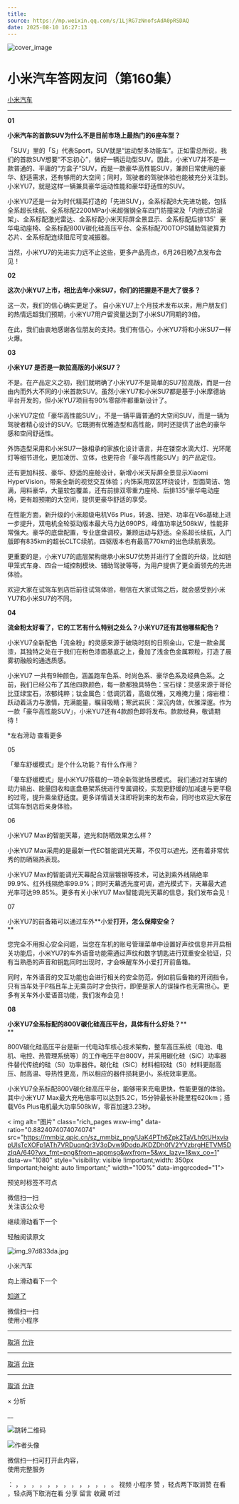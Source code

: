 ```yaml
---
title: 
source: https://mp.weixin.qq.com/s/1LjRG7zNnofsAdA0pRSDAQ
date: 2025-08-10 16:27:13
---
```


![cover_image](images/img_a3bd5ade.jpg)


#  小米汽车答网友问（第160集）


[ 小米汽车 ](<javascript:void\(0\);>)

______

**01**

**小米汽车的首款****SUV****为什么不是目前市场上最热门的6座车型？**

「SUV」里的「S」代表Sport，SUV就是“运动型多功能车”。正如雷总所说，我们的首款SUV想要“不忘初心”，做好一辆运动型SUV。因此，小米YU7并不是一款普通的、平庸的“方盒子”SUV，而是一款豪华高性能SUV，兼顾日常使用的豪华、舒适需求，还有够用的大空间；同时，驾驶者的驾驶体验也能被充分关注到。小米YU7，就是这样一辆兼具豪华运动性能和豪华舒适性的SUV。

小米YU7还是一台为时代精英打造的「先进SUV」，全系标配8大先进功能，包括全系超长续航、全系标配2200MPa小米超强钢全车四门防撞梁及「内嵌式防滚架」、全系标配激光雷达、全系标配小米天际屏全景显示、全系标配后排135゜豪华电动座椅、全系标配800V碳化硅高压平台、全系标配700TOPS辅助驾驶算力芯片、全系标配连续阻尼可变减振器。

当然，小米YU7的先进实力远不止这些，更多产品亮点，6月26日晚7点发布会见！

**02**

**这次小米YU7上市，相比去年小米****SU7****，你们的把握是不是大了很多？**

这一次，我们的信心确实更足了。 自小米YU7上个月技术发布以来，用户朋友们的热情远超我们预期，小米YU7用户留资量达到了小米SU7同期的3倍。

在此，我们由衷地感谢各位朋友的支持。我们有信心，小米YU7将和小米SU7一样火爆。

**03**

**小米YU7 是否是一款拉高版的小米****SU7****？**

不是。在产品定义之初，我们就明确了小米YU7不是简单的SU7拉高版，而是一台由内而外大不同的小米首款SUV。虽然小米YU7和小米SU7都是基于小米摩德纳平台开发的，但小米YU7项目有90%零部件都重新设计了。

小米YU7定位「豪华高性能SUV」，不是一辆平庸普通的大空间SUV，而是一辆为驾驶者精心设计的SUV。它既拥有优雅造型和高性能，同时还提供了出色的豪华感和空间舒适性。

外饰造型采用和小米SU7一脉相承的家族化设计语言，并在镂空水滴大灯、光环尾灯等细节进化，更加凌厉、立体，也更符合「豪华高性能SUV」的产品定位。

还有更加科技、豪华、舒适的座舱设计，新增小米天际屏全景显示Xiaomi HyperVision，带来全新的视觉交互体验；内饰采用双区环绕设计，型面简洁、饱满，用料豪华，大量软包覆盖，还有前排双零重力座椅、后排135°豪华电动座椅，更有超预期的大空间，提供更豪华舒适的享受。

在性能方面，新升级的小米超级电机V6s Plus，转速、扭矩、功率在V6s基础上进一步提升，双电机全轮驱动版本最大马力达690PS，峰值功率达508kW，性能非常强大。豪华的底盘配置，专业底盘调校，兼顾运动与舒适。全系超长续航，入门版即有835km的超长CLTC续航，四驱版本也有最高770km的出色续航表现。

更重要的是，小米YU7的底层架构继承小米SU7优势并进行了全面的升级，比如铠甲笼式车身、四合一域控制模块、辅助驾驶等等，为用户提供了更全面领先的先进体验。

欢迎大家在试驾车到店后前往试驾体验，相信在大家试驾之后，就会感受到小米YU7和小米SU7的不同。

**04**

**流金粉太好看了，它的工艺有什么特别之处么？小米YU7还有其他哪些配色？**

小米YU7全新配色「流金粉」的灵感来源于破晓时刻的日照金山，它是一款金属漆，其独特之处在于我们在粉色漆面基底之上，叠加了浅金色金属颗粒，打造了晨雾初融般的通透质感。

小米YU7 一共有9种颜色，涵盖跑车色系、时尚色系、豪华色系及经典色系。之前，我们已经公布了其他四款颜色，每一款都独具特色：宝石绿：灵感来源于哥伦比亚绿宝石，浓郁纯粹；钛金属色：低调沉着，高级优雅，又难掩力量；熔岩橙：跃动着活力与激情，充满能量，瞩目吸睛；寒武岩灰：深沉内敛，优雅深邃。作为一款「豪华高性能SUV」，小米YU7还有4款颜色即将发布。款款经典，敬请期待！

*左右滑动 查看更多

05

「晕车舒缓模式」是个什么功能？有什么作用？

「晕车舒缓模式」是小米YU7搭载的一项全新驾驶场景模式。 我们通过对车辆的动力输出、能量回收和底盘悬架系统进行专属调校，实现更舒缓的加减速与更平稳的过弯，提升乘坐舒适度。更多详情请关注即将到来的发布会，同时也欢迎大家在试驾车到店后亲身体验。

06

小米YU7 Max的智能天幕，遮光和防晒效果怎么样？

小米YU7 Max采用的是最新一代EC智能调光天幕，不仅可以遮光，还有着非常优秀的防晒隔热表现。

小米YU7 Max的智能调光天幕配合双层镀银等技术，可达到紫外线隔绝率99.9%、红外线隔绝率99.9%；同时天幕透光度可调，遮光模式下，天幕最大遮光率可达99.85%。更多有关小米YU7 Max智能调光天幕的信息，我们发布会见！

07

小米YU7的前备箱可以通过车外**小爱****打开，怎么保障安全？****  
**

您完全不用担心安全问题，当您在车机的账号管理菜单中设置好声纹信息并开启相关功能后，小米YU7的车外语音功能需通过声纹和数字钥匙进行双重安全验证，只有当熟悉的声音和钥匙同时出现时，才会唤醒车外小爱打开前备箱。

同时，车外语音的交互功能也会进行相关的安全防范，例如前后备箱的开闭指令，只有当车处于P档且车上无乘员时才会执行，即便是家人的误操作也无需担心。更多有关车外小爱语音功能，我们发布会见！

**08**

**小米YU7全系标配的800V****碳化硅****高压平台，具体有什么好处？****  
**

800V碳化硅高压平台是新一代电动车核心技术架构，整车高压系统（电池、电机、电控、热管理系统等）的工作电压平台800V，并采用碳化硅（SiC）功率器件替代传统的硅（Si）功率器件。碳化硅（SiC）材料相较硅（Si）材料更耐高压、耐高温、导热性更高，所以相应的器件损耗更小，系统效率更高。

小米YU7全系标配800V碳化硅高压平台，能够带来充电更快，性能更强的体验。其中小米YU7 Max最大充电倍率可以达到5.2C，15分钟最长补能里程620km；搭载V6s Plus电机最大功率508kW，零百加速3.23秒。

  

< img alt="图片" class="rich_pages wxw-img" data-ratio="0.8824074074074074" src="https://mmbiz.qpic.cn/sz_mmbiz_png/UaK4PTh6Zpk2TaVLh0tUHxviapUIsTcXOFp1ATh7VRDuqnQr3V3oDvw9DodpJKDZDh0fV2YVzbrgHETVM5DzIqA/640?wx_fmt=png&from=appmsg&wxfrom=5&wx_lazy=1&wx_co=1" data-w="1080" style="visibility: visible !important;width: 350px !important;height: auto !important;" width="100%" data-imgqrcoded="1">[](<>)

预览时标签不可点

微信扫一扫  
关注该公众号

继续滑动看下一个

轻触阅读原文

![img_97d833da.jpg](images/img_97d833da.jpg)

小米汽车 

向上滑动看下一个

[知道了](<javascript:;>)

微信扫一扫  
使用小程序

****

[取消](<javascript:void\(0\);>) [允许](<javascript:void\(0\);>)

****

[取消](<javascript:void\(0\);>) [允许](<javascript:void\(0\);>)

****

[取消](<javascript:void\(0\);>) [允许](<javascript:void\(0\);>)

× 分析

__

![跳转二维码]()

![作者头像](images/img_97d833da.jpg)

微信扫一扫可打开此内容，  
使用完整服务

： ， ， ， ， ， ， ， ， ， ， ， ， 。 视频 小程序 赞 ，轻点两下取消赞 在看 ，轻点两下取消在看 分享 留言 收藏 听过
